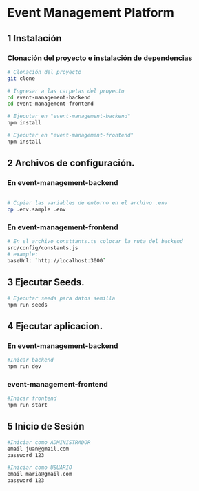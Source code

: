 # Event Management Platform

## 1 Instalación

### Clonación del proyecto e instalación de dependencias

```bash
# Clonación del proyecto
git clone 

# Ingresar a las carpetas del proyecto
cd event-management-backend
cd event-management-frontend

# Ejecutar en "event-management-backend"
npm install

# Ejecutar en "event-management-frontend"
npm install
```

## 2 Archivos de configuración.

### En event-management-backend

```bash

# Copiar las variables de entorno en el archivo .env
cp .env.sample .env

```

### En event-management-frontend

```bash
# En el archivo consttants.ts colocar la ruta del backend
src/config/constants.js
# example: 
baseUrl: `http://localhost:3000`

```
## 3 Ejecutar Seeds.

```bash
# Ejecutar seeds para datos semilla
npm run seeds
```

## 4 Ejecutar aplicacion.

### En event-management-backend

```bash
#Inicar backend
npm run dev
```

### event-management-frontend

```bash
#Inicar frontend
npm run start
```

## 5 Inicio de Sesión

```bash
#Iniciar como ADMINISTRADOR
email juan@gmail.com 
password 123
```

```bash
#Iniciar como USUARIO
email maria@gmail.com
password 123
```